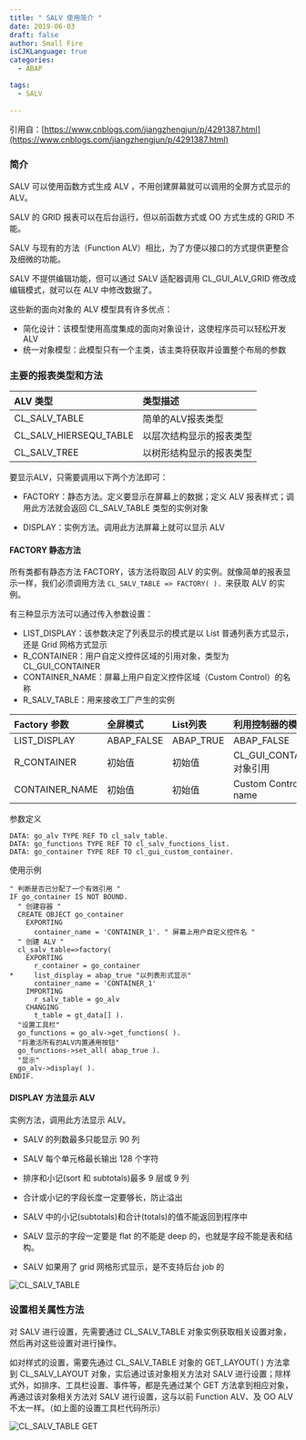 ```yaml
---
title: " SALV 使用简介 "
date: 2019-06-03
draft: false
author: Small Fire
isCJKLanguage: true
categories: 
  - ABAP

tags: 
  - SALV
 
---
```


引用自：[https://www.cnblogs.com/jiangzhengjun/p/4291387.html](https://www.cnblogs.com/jiangzhengjun/p/4291387.html)

### 简介

SALV 可以使用函数方式生成 ALV ，不用创建屏幕就可以调用的全屏方式显示的 ALV。

SALV 的 GRID 报表可以在后台运行，但以前函数方式或 OO 方式生成的 GRID 不能。

SALV 与现有的方法（Function ALV）相比，为了方便以接口的方式提供更整合及细微的功能。

SALV 不提供编辑功能，但可以通过 SALV 适配器调用 CL_GUI_ALV_GRID 修改成编辑模式，就可以在 ALV 中修改数据了。

这些新的面向对象的 ALV 模型具有许多优点：

- 简化设计：该模型使用高度集成的面向对象设计，这使程序员可以轻松开发 ALV
- 统一对象模型：此模型只有一个主类，该主类将获取并设置整个布局的参数

### 主要的报表类型和方法

| ALV 类型               | 类型描述                 |
| :--------------------- | :----------------------- |
| CL_SALV_TABLE          | 简单的ALV报表类型        |
| CL_SALV_HIERSEQU_TABLE | 以层次结构显示的报表类型 |
| CL_SALV_TREE           | 以树形结构显示的报表类型 |

要显示ALV，只需要调用以下两个方法即可：

- FACTORY：静态方法。定义要显示在屏幕上的数据；定义 ALV 报表样式；调用此方法就会返回 CL_SALV_TABLE 类型的实例对象

- DISPLAY：实例方法。调用此方法屏幕上就可以显示 ALV

#### FACTORY 静态方法

所有类都有静态方法 FACTORY，该方法将取回 ALV 的实例。就像简单的报表显示一样，我们必须调用方法 `CL_SALV_TABLE => FACTORY( ). `来获取 ALV 的实例。

 有三种显示方法可以通过传入参数设置：

- LIST_DISPLAY：该参数决定了列表显示的模式是以 List 普通列表方式显示，还是 Grid 网格方式显示
- R_CONTAINER：用户自定义控件区域的引用对象，类型为 CL_GUI_CONTAINER
- CONTAINER_NAME：屏幕上用户自定义控件区域（Custom Control）的名称
- R_SALV_TABLE：用来接收工厂产生的实例

| Factory 参数   | 全屏模式   | List列表  | 利用控制器的模式          |
| :------------- | :--------- | :-------- | :------------------------ |
| LIST_DISPLAY   | ABAP_FALSE | ABAP_TRUE | ABAP_FALSE                |
| R_CONTAINER    | 初始值     | 初始值    | CL_GUI_CONTAINER 对象引用 |
| CONTAINER_NAME | 初始值     | 初始值    | Custom Control name       |

参数定义

```ABAP
DATA: go_alv TYPE REF TO cl_salv_table.
DATA: go_functions TYPE REF TO cl_salv_functions_list.
DATA: go_container TYPE REF TO cl_gui_custom_container.
```

使用示例

```ABAP
" 判断是否已分配了一个有效引用 "
IF go_container IS NOT BOUND.
  " 创建容器 "
  CREATE OBJECT go_container
    EXPORTING
      container_name = 'CONTAINER_1'. " 屏幕上用户自定义控件名 "
  " 创建 ALV "
  cl_salv_table=>factory(
    EXPORTING
      r_container = go_container
*     list_display = abap_true "以列表形式显示"
      container_name = 'CONTAINER_1'
    IMPORTING
      r_salv_table = go_alv
    CHANGING
      t_table = gt_data[] ).
  "设置工具栏"
  go_functions = go_alv->get_functions( ).
  "将激活所有的ALV内置通用按钮"
  go_functions->set_all( abap_true ). 
  "显示"
  go_alv->display( ).
ENDIF.
```
#### DISPLAY 方法显示 ALV

实例方法，调用此方法显示 ALV。

- SALV 的列数最多只能显示 90 列

- SALV 每个单元格最长输出 128 个字符

- 排序和小记(sort 和 subtotals)最多 9 层或 9 列

- 合计或小记的字段长度一定要够长，防止溢出
- SALV 中的小记(subtotals)和合计(totals)的值不能返回到程序中

- SALV 显示的字段一定要是 flat 的不能是 deep 的，也就是字段不能是表和结构。
- SALV 如果用了 grid 网格形式显示，是不支持后台 job 的

![CL_SALV_TABLE](/images/ABAP/SALV1.png)

### 设置相关属性方法

对 SALV 进行设置，先需要通过 CL_SALV_TABLE 对象实例获取相关设置对象，然后再对这些设置对进行操作。

如对样式的设置，需要先通过 CL_SALV_TABLE 对象的 GET_LAYOUT( ) 方法拿到 CL_SALV_LAYOUT 对象，实后通过该对象相关方法对 SALV 进行设置；除样式外，如排序、工具栏设置、事件等，都是先通过某个 GET 方法拿到相应对象，再通过该对象相关方法对 SALV 进行设置，这与以前 Function ALV、及 OO ALV 不太一样。（如上面的设置工具栏代码所示）

![CL_SALV_TABLE GET](/images/ABAP/SALV2.png)

